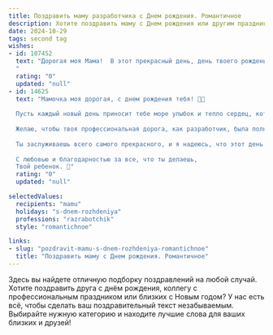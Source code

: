 ```yaml
---
title: Поздравить маму разработчика c Днем рождения. Романтичное
description: Хотите поздравить маму c Днем рождения или другим праздником? Наш ИИ создаст незабываемое поздравление, а вы обязательно выделитесь среди других.  
date: 2024-10-29
tags: second tag
wishes:
- id: 107452
  text: "Дорогая моя Мама!  В этот прекрасный день, день твоего рождения,  я хочу сказать тебе, как сильно я тебя люблю. Ты – мой самый главный вдохновитель, моя муза,  тонкая нить, связывающая меня с миром детства и нежности. Каждый строчка кода, каждый созданный мною проект – это частичка моей любви к тебе,  это стремление сделать мир лучше, таким, каким ты его видишь – добрым, красивым и полным света. Спасибо тебе за всё, за твою бесконечную любовь и поддержку. С днем рождения, моя любимая!
  "
  rating: "0"
  updated: "null"
- id: 14625
  text: "Мамочка моя дорогая, с днем рождения тебя! 🎉🎂
  
  Пусть каждый новый день приносит тебе море улыбок и тепло сердец, которые любят тебя. Ты всегда была для меня примером силы, любви и мудрости. Как счастлив я, что ты моя мама!
  
  Желаю, чтобы твоя профессиональная дорога, как разработчик, была полна успехов и творческих идей. Пусть каждый твой проект приносит не только удовлетворение, но и новые, яркие эмоции.
  
  Ты заслуживаешь всего самого прекрасного, и я надеюсь, что этот день подарит тебе столько же радости, сколько ты дарила мне всю жизнь.
  
  С любовью и благодарностью за все, что ты делаешь,
  Твой ребенок. 💖"
  rating: "0"
  updated: "null"

selectedValues:
  recipients: "mamu"
  holidays: "s-dnem-rozhdeniya"
  professions: "razrabotchik"
  style: "romantichnoe"

links:
- slug: "pozdravit-mamu-s-dnem-rozhdeniya-romantichnoe"
  title: "Поздравить маму c Днем рождения. Романтичное"
---
```


Здесь вы найдете отличную подборку поздравлений на любой случай.
Хотите поздравить друга с днём рождения, коллегу с профессиональным праздником или близких с Новым годом? У нас есть всё, чтобы сделать ваш поздравительный текст незабываемым. Выбирайте нужную категорию и находите лучшие слова для ваших близких и друзей!
